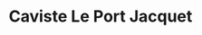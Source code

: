 ---
title: "Caviste Le Port Jacquet"
url: /saint-cast-le-guildo/caviste-le-port-jacquet/
shop: alcool
---